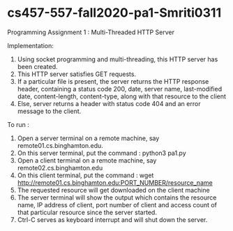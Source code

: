 # cs457-557-fall2020-pa1-Smriti0311

Programming Assignment 1 : Multi-Threaded HTTP Server

Implementation:
1. Using socket programming and multi-threading, this HTTP server has been created.
2. This HTTP server satisfies GET requests. 
3. If a particular file is present, the server returns the HTTP response header, containing a status code 200, date, server name, last-modified date, content-length, content-type, along with that resource to the client
4. Else, server returns a header with status code 404 and an error message to the client.

To run :

1. Open a server terminal on a remote machine, say remote01.cs.binghamton.edu.
2. On this server terminal, put the command : python3 pa1.py
3. Open a client terminal on a remote machine, 
say remote02.cs.binghamton.edu
4. On this client terminal, put the command :
wget http://remote01.cs.binghamton.edu:PORT_NUMBER/resource_name
5. The requested resource will get downloaded on the client machine
6. The server terminal will show the output which contains the resource name, IP address of client, port number of client and access count of that particular resource since the server started.
7. Ctrl-C serves as keyboard interrupt and will shut down the server.
